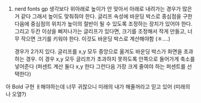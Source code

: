 
1. nerd fonts gp
   생각보다 위아래로 높이가 안 맞아서 아래로 내려가는 경우가 많은거 같다 그래서 높이도 맞춰줘야 한다. 글리프 속성에 바운딩 박스로 중심점을 구한 다음에 중심점의 위치가 높이의 절반이 될 수 있도록 조정하는 장치가 있어야 한다. 그리고 두칸 이상을 삐저나가는 글리프가 있다면, 크기를 조정해서 작게 만들고, 너무 작으면 크기를 키워야 한다. 이것도 바운딩 박스로 계산해야함 (ㅎ....)

   경우가 2가지 있다. 글리프를 x,y 모두 중앙으로 옮겨도 바운딩 박스가 화면을 초과하는 경우. 이 경우 x,y 모두 글리프가 초과하지 못하도록 안쪽으로 들어가게 축소를 넣어준다 (퍼센트 계산 둘다 x,y 한다 그런다음 가장 크게 줄여야 하는 퍼센트를 선택한다)

아 Bold 구현 ㅐ해야하는데 너무 귀찮으니 미래의 내가 해줄꺼라고 믿고 있어
(미래의 나 오열?)




